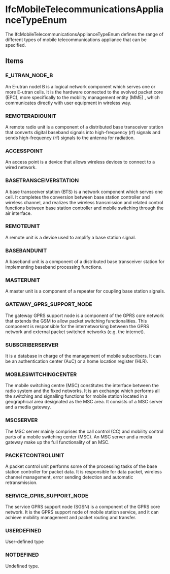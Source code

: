 # IfcMobileTelecommunicationsApplianceTypeEnum

The IfcMobileTelecommunicationsApplianceTypeEnum defines the range of different types of mobile telecommunications appliance that can be specified.

## Items

### E_UTRAN_NODE_B
An E-utran nodel B is a logical network component which serves one or more E-utran cells. It is the hardware connected to the evolved packet core (EPC), more specifically to the mobility management entity (MME) , which communicates directly with user equipment in wireless way.

### REMOTERADIOUNIT
A remote radio unit is a component of a distributed base transceiver station that converts digital baseband signals into high-frequency (rf) signals and sends high-frequency (rf) signals to the antenna for radiation.

### ACCESSPOINT
An access point is a device that allows wireless devices to connect to a wired network.

### BASETRANSCEIVERSTATION
A base transceiver station (BTS) is a network component which serves one cell. It completes the conversion between base station controller and wireless channel, and realizes the wireless transmission and related control functions between base station controller and mobile switching through the air interface.

### REMOTEUNIT
A remote unit is a device used to amplify a base station signal.

### BASEBANDUNIT
A baseband unit is a component of a distributed base transceiver station for implementing baseband processing functions.

### MASTERUNIT
A master unit is a component of a repeater for coupling base station signals.

### GATEWAY_GPRS_SUPPORT_NODE
The gateway GPRS support node is a component of the GPRS core network that extends the GSM to allow packet switching functionalities. This component is responsible for the internetworking between the GPRS network and external packet switched networks (e.g. the internet).

### SUBSCRIBERSERVER
It is a database in charge of the management of mobile subscribers. It can be an authentication center (AuC)  or a home location register (HLR).

### MOBILESWITCHINGCENTER
The mobile switching centre (MSC) constitutes the interface between the radio system and the fixed networks. It is an exchange which performs all the switching and signalling functions for mobile station located in a geographical area designated as the MSC area. It consists of a MSC server and a media gateway.

### MSCSERVER
The MSC server mainly comprises the call control (CC) and mobility control parts of a mobile switching center (MSC). An MSC server and a media gateway make up the full functionality of an MSC.

### PACKETCONTROLUNIT
A packet control unit performs some of the processing tasks of the base station controller for packet data. It is responsible for data packet, wireless channel management, error sending detection and automatic retransmission.

### SERVICE_GPRS_SUPPORT_NODE
The service GPRS support node (SGSN) is a component of the GPRS core network. It is the GPRS support node of mobile station service, and it can achieve mobility management and packet routing and transfer.

### USERDEFINED
User-defined type

### NOTDEFINED
Undefined type.
